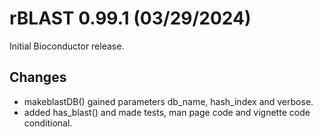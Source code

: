 # rBLAST 0.99.1 (03/29/2024)

Initial Bioconductor release.

## Changes
* makeblastDB() gained parameters db_name, hash_index and verbose.
* added has_blast() and made tests, man page code and vignette code conditional.

